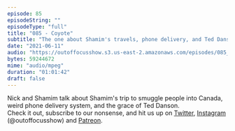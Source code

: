 ```yaml
---
episode: 85
episodeString: ""
episodeType: "full"
title: "085 - Coyote"
subtitle: "The one about Shamim's travels, phone delivery, and Ted Danson." 
date: "2021-06-11"
audio: "https://outoffocusshow.s3.us-east-2.amazonaws.com/episodes/085_Coyote.mp3"
bytes: 59244672
mime: "audio/mpeg"
duration: "01:01:42"
draft: false
---
```


Nick and Shamim talk about Shamim's trip to smuggle people into Canada, weird phone delivery system, and the grace of Ted Danson.  
Check it out, subscribe to our nonsense, and hit us up on [Twitter][twit], [Instagram][insta] (\@outoffocusshow) and [Patreon][patreon].

[twit]: https://twitter.com/outoffocusshow
[insta]: https://instagram.com/outoffocusshow
[patreon]: https://www.patreon.com/outoffocusshow


